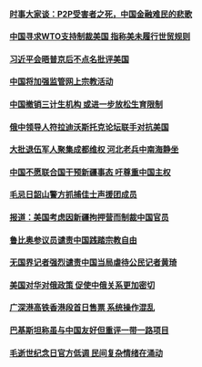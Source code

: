 #### [时事大家谈：P2P受害者之死，中国金融难民的悲歌](../pages/zyyyoeqqvi/4566984.md) 

#### [中国寻求WTO支持制裁美国 指称美未履行世贸规则](../pages/zyyyoeqqvi/4566830.md) 

#### [习近平会晤普京后不点名批评美国](../pages/zyyyoeqqvi/4566809.md) 

#### [中国将加强监管网上宗教活动](../pages/zyyyoeqqvi/4566620.md) 

#### [中国撤销三计生机构 或进一步放松生育限制](../pages/zyyyoeqqvi/4566612.md) 

#### [俄中领导人符拉迪沃斯托克论坛联手对抗美国](../pages/zyyyoeqqvi/4566566.md) 

#### [大批退伍军人聚集成都维权 河北老兵中南海静坐](../pages/zyyyoeqqvi/4566552.md) 

#### [中国不愿联合国干预新疆事态 吁尊重中国主权](../pages/zyyyoeqqvi/4566526.md) 

#### [毛忌日韶山警方抓捕佳士声援团成员](../pages/zyyyoeqqvi/4566309.md) 

#### [报道：美国考虑因新疆拘押营而制裁中国官员](../pages/zyyyoeqqvi/4565928.md) 

#### [鲁比奥参议员谴责中国践踏宗教自由](../pages/zyyyoeqqvi/4565609.md) 

#### [无国界记者强烈谴责中国当局虐待公民记者黄琦](../pages/zyyyoeqqvi/4565328.md) 

#### [美国对华对俄政策 促使中俄关系更加密切](../pages/zyyyoeqqvi/4565186.md) 

#### [广深港高铁香港段首日售票 系统操作混乱](../pages/zyyyoeqqvi/4565175.md) 

#### [巴基斯坦称虽与中国友好但重评一带一路项目](../pages/zyyyoeqqvi/4565111.md) 

#### [毛逝世纪念日官方低调 民间复杂情绪在涌动](../pages/zyyyoeqqvi/4565103.md) 

